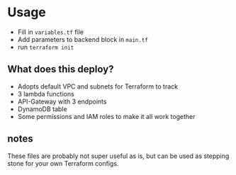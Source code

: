# Usage

- Fill in `variables.tf` file
- Add parameters to backend block in `main.tf`
- run `terraform init`

## What does this deploy?

- Adopts default VPC and subnets for Terraform to track
- 3 lambda functions
- API-Gateway with 3 endpoints
- DynamoDB table
- Some permissions and IAM roles to make it all work together

## notes

These files are probably not super useful as is, but can be used as stepping stone for your own Terraform configs.